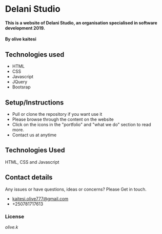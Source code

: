 # Delani Studio
#### This is a website of Delani Studio, an organisation specialised in software development 2019.
#### By **olive kaitesi**
## Technologies used
* HTML
* CSS
* Javascript
* JQuery
* Bootsrap
## Setup/Instructions
* Pull or clone the repository if you want use it
* Please browse through the content on the website
* Click on the icons in the "portfolio" and "what we do" section to read more.
* Contact us at anytime
## Technologies Used
HTML, CSS and Javascript
## Contact details
 Any issues or have questions, ideas or concerns? 
  Please Get in touch.
  * kaitesi.olive777@gmail.com
  * +250781717613
### License
*olive.k*
